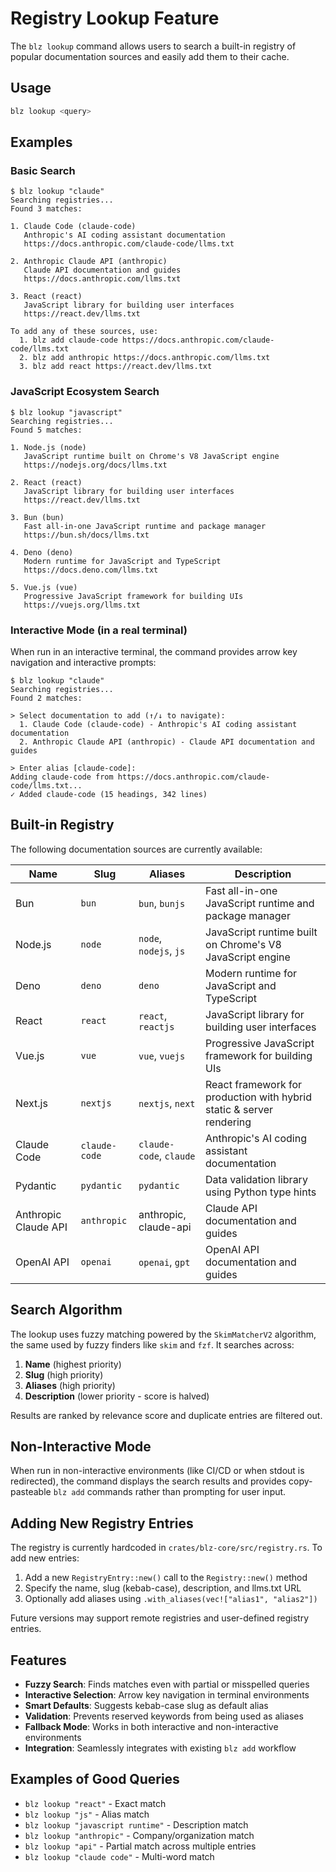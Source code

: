 # Registry Lookup Feature

The `blz lookup` command allows users to search a built-in registry of popular documentation sources and easily add them to their cache.

## Usage

```bash
blz lookup <query>
```

## Examples

### Basic Search

```
$ blz lookup "claude"
Searching registries...
Found 3 matches:

1. Claude Code (claude-code)
   Anthropic's AI coding assistant documentation
   https://docs.anthropic.com/claude-code/llms.txt

2. Anthropic Claude API (anthropic)
   Claude API documentation and guides
   https://docs.anthropic.com/llms.txt

3. React (react)
   JavaScript library for building user interfaces
   https://react.dev/llms.txt

To add any of these sources, use:
  1. blz add claude-code https://docs.anthropic.com/claude-code/llms.txt
  2. blz add anthropic https://docs.anthropic.com/llms.txt
  3. blz add react https://react.dev/llms.txt
```

### JavaScript Ecosystem Search

```
$ blz lookup "javascript"
Searching registries...
Found 5 matches:

1. Node.js (node)
   JavaScript runtime built on Chrome's V8 JavaScript engine
   https://nodejs.org/docs/llms.txt

2. React (react)
   JavaScript library for building user interfaces
   https://react.dev/llms.txt

3. Bun (bun)
   Fast all-in-one JavaScript runtime and package manager
   https://bun.sh/docs/llms.txt

4. Deno (deno)
   Modern runtime for JavaScript and TypeScript
   https://docs.deno.com/llms.txt

5. Vue.js (vue)
   Progressive JavaScript framework for building UIs
   https://vuejs.org/llms.txt
```

### Interactive Mode (in a real terminal)

When run in an interactive terminal, the command provides arrow key navigation and interactive prompts:

```
$ blz lookup "claude"
Searching registries...
Found 2 matches:

> Select documentation to add (↑/↓ to navigate):
  1. Claude Code (claude-code) - Anthropic's AI coding assistant documentation  
  2. Anthropic Claude API (anthropic) - Claude API documentation and guides

> Enter alias [claude-code]: 
Adding claude-code from https://docs.anthropic.com/claude-code/llms.txt...
✓ Added claude-code (15 headings, 342 lines)
```

## Built-in Registry

The following documentation sources are currently available:

| Name | Slug | Aliases | Description |
|------|------|---------|-------------|
| Bun | `bun` | `bun`, `bunjs` | Fast all-in-one JavaScript runtime and package manager |
| Node.js | `node` | `node`, `nodejs`, `js` | JavaScript runtime built on Chrome's V8 JavaScript engine |
| Deno | `deno` | `deno` | Modern runtime for JavaScript and TypeScript |
| React | `react` | `react`, `reactjs` | JavaScript library for building user interfaces |
| Vue.js | `vue` | `vue`, `vuejs` | Progressive JavaScript framework for building UIs |
| Next.js | `nextjs` | `nextjs`, `next` | React framework for production with hybrid static & server rendering |
| Claude Code | `claude-code` | `claude-code`, `claude` | Anthropic's AI coding assistant documentation |
| Pydantic | `pydantic` | `pydantic` | Data validation library using Python type hints |
| Anthropic Claude API | `anthropic` | anthropic, claude-api | Claude API documentation and guides |
| OpenAI API | `openai` | `openai`, `gpt` | OpenAI API documentation and guides |

## Search Algorithm

The lookup uses fuzzy matching powered by the `SkimMatcherV2` algorithm, the same used by fuzzy finders like `skim` and `fzf`. It searches across:

1. **Name** (highest priority)
2. **Slug** (high priority)  
3. **Aliases** (high priority)
4. **Description** (lower priority - score is halved)

Results are ranked by relevance score and duplicate entries are filtered out.

## Non-Interactive Mode

When run in non-interactive environments (like CI/CD or when stdout is redirected), the command displays the search results and provides copy-pasteable `blz add` commands rather than prompting for user input.

## Adding New Registry Entries

The registry is currently hardcoded in `crates/blz-core/src/registry.rs`. To add new entries:

1. Add a new `RegistryEntry::new()` call to the `Registry::new()` method
2. Specify the name, slug (kebab-case), description, and llms.txt URL
3. Optionally add aliases using `.with_aliases(vec!["alias1", "alias2"])`

Future versions may support remote registries and user-defined registry entries.

## Features

- **Fuzzy Search**: Finds matches even with partial or misspelled queries
- **Interactive Selection**: Arrow key navigation in terminal environments  
- **Smart Defaults**: Suggests kebab-case slug as default alias
- **Validation**: Prevents reserved keywords from being used as aliases
- **Fallback Mode**: Works in both interactive and non-interactive environments
- **Integration**: Seamlessly integrates with existing `blz add` workflow

## Examples of Good Queries

- `blz lookup "react"` - Exact match
- `blz lookup "js"` - Alias match  
- `blz lookup "javascript runtime"` - Description match
- `blz lookup "anthropic"` - Company/organization match
- `blz lookup "api"` - Partial match across multiple entries
- `blz lookup "claude code"` - Multi-word match
